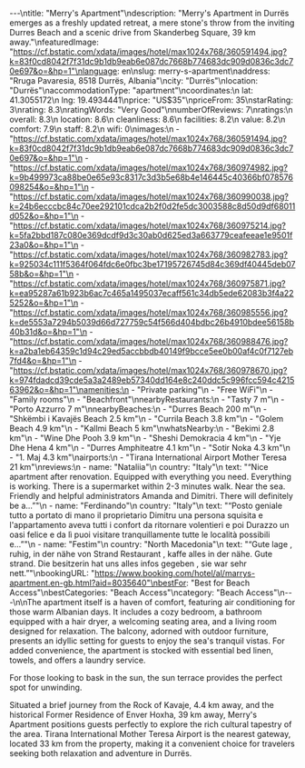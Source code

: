 ---\ntitle: "Merry's Apartment"\ndescription: "Merry's Apartment in Durrës emerges as a freshly updated retreat, a mere stone's throw from the inviting Durres Beach and a scenic drive from Skanderbeg Square, 39 km away."\nfeaturedImage: "https://cf.bstatic.com/xdata/images/hotel/max1024x768/360591494.jpg?k=83f0cd8042f7f31dc9b1db9eab6e087dc7668b774683dc909d0836c3dc70e697&o=&hp=1"\nlanguage: en\nslug: merry-s-apartment\naddress: "Rruga Pavaresia, 8518 Durrës, Albania"\ncity: "Durrës"\nlocation: "Durrës"\naccommodationType: "apartment"\ncoordinates:\n  lat: 41.3055172\n  lng: 19.4934441\nprice: "US$35"\npriceFrom: 35\nstarRating: 3\nrating: 8.3\nratingWords: "Very Good"\nnumberOfReviews: 7\nratings:\n  overall: 8.3\n  location: 8.6\n  cleanliness: 8.6\n  facilities: 8.2\n  value: 8.2\n  comfort: 7.9\n  staff: 8.2\n  wifi: 0\nimages:\n  - "https://cf.bstatic.com/xdata/images/hotel/max1024x768/360591494.jpg?k=83f0cd8042f7f31dc9b1db9eab6e087dc7668b774683dc909d0836c3dc70e697&o=&hp=1"\n  - "https://cf.bstatic.com/xdata/images/hotel/max1024x768/360974982.jpg?k=9b499973ca88be0e65e93c8317c3d3b5e68b4e146445c40366bf078576098254&o=&hp=1"\n  - "https://cf.bstatic.com/xdata/images/hotel/max1024x768/360990038.jpg?k=24b6ecccbc84c70ee292101cdca2b2f0d2fe5dc3003588c8d50d9df68011d052&o=&hp=1"\n  - "https://cf.bstatic.com/xdata/images/hotel/max1024x768/360975214.jpg?k=5fa2bbd187c080e369dcdf9d3c30ab0d625ed3a663779ceafeeae1e9501f23a0&o=&hp=1"\n  - "https://cf.bstatic.com/xdata/images/hotel/max1024x768/360982783.jpg?k=925034c111f5364f064fdc6e0fbc3be17195726745d84c369df40445deb0758b&o=&hp=1"\n  - "https://cf.bstatic.com/xdata/images/hotel/max1024x768/360975871.jpg?k=ea95287a61b923b6ac7c465a1495037ecaff561c34db5ede62083b3f4a225252&o=&hp=1"\n  - "https://cf.bstatic.com/xdata/images/hotel/max1024x768/360985556.jpg?k=de5553a7294b5039d66d727759c54f566d404bdbc26b4910bdee56158b40b31d&o=&hp=1"\n  - "https://cf.bstatic.com/xdata/images/hotel/max1024x768/360988476.jpg?k=a2ba1eb64359c1d94c29ed5accbbdb40149f9bcce5ee0b00af4c0f7127eb7fd4&o=&hp=1"\n  - "https://cf.bstatic.com/xdata/images/hotel/max1024x768/360978670.jpg?k=974fdadcd39cde5a3a2489eb57340dd164e8c240ddc5c996fcc594c421563962&o=&hp=1"\namenities:\n  - "Private parking"\n  - "Free WiFi"\n  - "Family rooms"\n  - "Beachfront"\nnearbyRestaurants:\n  - "Tasty 7 m"\n  - "Porto Azzurro 7 m"\nnearbyBeaches:\n  - "Durres Beach 200 m"\n  - "Shkëmbi i Kavajës Beach 2.5 km"\n  - "Currila Beach 3.8 km"\n  - "Golem Beach 4.9 km"\n  - "Kallmi Beach 5 km"\nwhatsNearby:\n  - "Bekimi 2.8 km"\n  - "Wine Dhe Pooh 3.9 km"\n  - "Sheshi Demokracia 4 km"\n  - "Yje Dhe Hena 4 km"\n  - "Durres Amphiteatre 4.1 km"\n  - "Sotir Noka 4.3 km"\n  - "1. Maj 4.3 km"\nairports:\n  - "Tirana International Airport Mother Teresa 21 km"\nreviews:\n  - name: "Nataliia"\n    country: "Italy"\n    text: "“Nice apartment after renovation. Equipped with everything you need. Everything is working. There is a supermarket within 2-3 minutes walk. Near the sea. Friendly and helpful administrators Amanda and Dimitri. There will definitely be a...”"\n  - name: "Ferdinando"\n    country: "Italy"\n    text: "“Posto geniale tutto a portato di mano il proprietario Dimitru una persona squisita e l'appartamento aveva tutti i confort da ritornare volentieri e poi Durazzo un oasi felice e da lì puoi visitare tranquillamente tutte le località possibili e...”"\n  - name: "Festim"\n    country: "North Macedonia"\n    text: "“Gute lage , ruhig, in der nähe von Strand
Restaurant , kaffe alles in der nähe.
Gute strand.
Die besitzerin hat uns alles infos gegeben , sie war sehr nett.”"\nbookingURL: "https://www.booking.com/hotel/al/marrys-apartment.en-gb.html?aid=8035640"\nbestFor: "Best for Beach Access"\nbestCategories: "Beach Access"\ncategory: "Beach Access"\n---\n\nThe apartment itself is a haven of comfort, featuring air conditioning for those warm Albanian days. It includes a cozy bedroom, a bathroom equipped with a hair dryer, a welcoming seating area, and a living room designed for relaxation. The balcony, adorned with outdoor furniture, presents an idyllic setting for guests to enjoy the sea's tranquil vistas. For added convenience, the apartment is stocked with essential bed linen, towels, and offers a laundry service.

For those looking to bask in the sun, the sun terrace provides the perfect spot for unwinding.

Situated a brief journey from the Rock of Kavaje, 4.4 km away, and the historical Former Residence of Enver Hoxha, 39 km away, Merry's Apartment positions guests perfectly to explore the rich cultural tapestry of the area. Tirana International Mother Teresa Airport is the nearest gateway, located 33 km from the property, making it a convenient choice for travelers seeking both relaxation and adventure in Durrës.